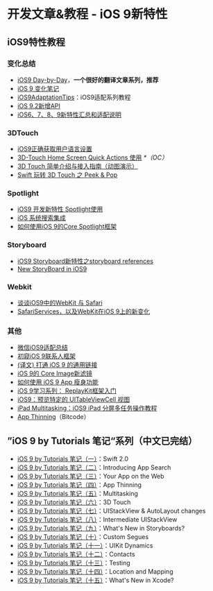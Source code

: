 # 开发文章&教程 - iOS 9新特性
## iOS9特性教程
### 变化总结
- [iOS9 Day-by-Day][1]，**一个很好的翻译文章系列，推荐**
- [iOS 9 变化笔记][2]
- [iOS9AdaptationTips][3]：iOS9适配系列教程
- [iOS 9.2新增API][4]
- [iOS6、7、8、9新特性汇总和适配说明][5]

### 3DTouch
- [iOS9正确获取用户语言设置][6]
- [3D-Touch Home Screen Quick Actions 使用][7] _\*（OC）_
- [3D Touch 简单介绍与接入指南（动图演示）][8]
- [Swift 玩转 3D Touch 之 Peek & Pop][9]

### Spotlight
- [iOS9 开发新特性 Spotlight使用][10]
- [iOS 系统搜索集成][11]
- [如何使用iOS 9的Core Spotlight框架][12]

### Storyboard
- [iOS9 Storyboard新特性之storyboard references][13]
- [New StoryBoard in iOS9][14]

### Webkit
- [谈谈iOS9中的WebKit 与 Safari][15]
- [SafariServices，以及WebKit在iOS 9上的新变化][16]

### 其他
- [微信iOS9适配总结][17]
- [初窥iOS 9联系人框架][18]
- [(译文) 打通 iOS 9 的通用链接][19]
- [iOS 9的 Core Image新滤镜][20]
- [如何使用 iOS 9 App 瘦身功能][21]
- [iOS 9学习系列： ReplayKit框架入门][22]
- [iOS9：预览特定的 UITableViewCell 视图][23]
- [iPad Multitasking：iOS9 iPad 分屏多任务操作教程][24]
- [App Thinning][25]（Bitcode）

## ”iOS 9 by Tutorials 笔记“系列（中文已完结）
- [iOS 9 by Tutorials 笔记（一）][26]：Swift 2.0
- [iOS 9 by Tutorials 笔记（二）][27]：Introducing App Search
- [iOS 9 by Tutorials 笔记（三）][28]：Your App on the Web
- [iOS 9 by Tutorials 笔记（四）][29]：App Thinning
- [iOS 9 by Tutorials 笔记（五）][30]：Multitasking
- [iOS 9 by Tutorials 笔记（六）][31]：3D Touch
- [iOS 9 by Tutorials 笔记（七）][32]：UIStackView & AutoLayout changes 
- [iOS 9 by Tutorials 笔记（八）][33]：Intermediate UIStackView
- [iOS 9 by Tutorials 笔记（九）][34]：What's New in Storyboards?
- [iOS 9 by Tutorials 笔记（十）][35]：Custom Segues
- [iOS 9 by Tutorials 笔记（十一）][36]：UIKit Dynamics
- [iOS 9 by Tutorials 笔记（十二）][37]：Contacts
- [iOS 9 by Tutorials 笔记（十三）][38]：Testing
- [iOS 9 by Tutorials 笔记（十四）][39]：Location and Mapping
- [iOS 9 by Tutorials 笔记（十五）][40]：What's New in Xcode?

[1]:	http://www.jianshu.com/p/3768b9c65974
[2]:	http://segmentfault.com/a/1190000003794595
[3]:	https://github.com/ChenYilong/iOS9AdaptationTips "iOS9AdaptationTips"
[4]:	http://www.cnblogs.com/salam/p/5146942.html "iOS 9.2新增API"
[5]:	http://www.jianshu.com/p/fe9b542392e4 "iOS6、7、8、9新特性汇总和适配说明"
[6]:	http://blog.yourtion.com/get-current-language-on-ios9.html
[7]:	http://www.cnblogs.com/wb145230/p/4936596.html "3D-Touch Home Screen Quick Actions 使用"
[8]:	http://www.jianshu.com/p/dd86f7ca3b8a "3D Touch 简单介绍与接入指南（动图演示）"
[9]:	http://www.cnblogs.com/Ray-liang/p/4983592.html "Swift 玩转 3D Touch 之 Peek & Pop"
[10]:	http://www.cnblogs.com/jgCho/p/4961435.html "iOS9 开发新特性 Spotlight使用"
[11]:	https://realm.io/cn/news/jack-nutting-search-api-ios/ "iOS 系统搜索集成"
[12]:	http://www.cocoachina.com/ios/20160128/15163.html
[13]:	http://www.lvesli.com/?p=356 "iOS9 Storyboard新特性之storyboard references"
[14]:	http://segmentfault.com/a/1190000003957293 "New StoryBoard in iOS9"
[15]:	http://www.cnblogs.com/Ray-liang/p/4961702.html "谈谈iOS9中的WebKit 与 Safari"
[16]:	http://www.hotobear.com/?p=1031 "SafariServices，以及WebKit在iOS 9上的新变化"
[17]:	http://mp.weixin.qq.com/s?__biz=MzAwNDY1ODY2OQ==&mid=400069917&idx=1&sn=ac651a2ba788980fb6730dc0c322293c&scene=0#rd
[18]:	http://www.cocoachina.com/ios/20151111/14077.html
[19]:	http://amonxu.com/2015/08/18/2015-08-18-Breaking-down-iOS9-Universal-Links/ "(译文) 打通 iOS 9 的通用链接"
[20]:	http://www.cocoachina.com/ios/20151118/14253.html
[21]:	http://swift.gg/2016/01/07/app-thinning-appcoda/ "如何使用 iOS 9 App 瘦身功能"
[22]:	http://www.cocoachina.com/ios/20160318/15716.html
[23]:	http://swift.gg/2016/04/12/peek-pop-view-inside-tableviewcell/ "iOS9：预览特定的 UITableViewCell 视图"
[24]:	http://segmentfault.com/a/1190000003794618 "iPad Multitasking：iOS9 iPad 分屏多任务操作教程"
[25]:	http://www.cnblogs.com/jvan/p/5473312.html "App Thinning"
[26]:	http://chengway.in/ios-9-by-tutorials-bi-ji/ "iOS 9 by Tutorials 笔记（一）"
[27]:	http://chengway.in/ios-9-by-tutorials-bi-ji-er/ "iOS 9 by Tutorials 笔记（二）"
[28]:	http://chengway.in/ios-9-by-tutorials-bi-ji-san/ "iOS 9 by Tutorials 笔记（三）"
[29]:	http://chengway.in/ios-9-by-tutorials-bi-ji-si/ "iOS 9 by Tutorials 笔记（四）"
[30]:	http://chengway.in/ios-9-by-tutorials-bi-ji-wu/ "iOS 9 by Tutorials 笔记（五）"
[31]:	http://chengway.in/ios-9-by-tutorials-bi-ji-liu/ "iOS 9 by Tutorials 笔记（六）"
[32]:	http://chengway.in/ios-9-by-tutorials-bi-ji-qi/ "iOS 9 by Tutorials 笔记（七）"
[33]:	http://chengway.in/ios-9-by-tutorials-bi-ji-ba/ "iOS 9 by Tutorials 笔记（八）"
[34]:	http://chengway.in/ios-9-by-tutorials-bi-ji-jiu/ "iOS 9 by Tutorials 笔记（九）"
[35]:	http://chengway.in/ios-9-by-tutorials-bi-ji-shi/ "iOS 9 by Tutorials 笔记（十）"
[36]:	http://chengway.in/ios-9-by-tutorials-bi-ji-shi-yi/ "iOS 9 by Tutorials 笔记（十一）"
[37]:	http://chengway.in/ios-9-by-tutorials-bi-ji-shi-er/ "iOS 9 by Tutorials 笔记（十二）"
[38]:	http://chengway.in/ios-9-by-tutorials-bi-ji-shi-san/ "iOS 9 by Tutorials 笔记（十三）"
[39]:	http://chengway.in/ios-9-by-tutorials-bi-ji-shi-si/ "iOS 9 by Tutorials 笔记（十四）"
[40]:	http://chengway.in/ios-9-by-tutorials-bi-ji-shi-wu/ "iOS 9 by Tutorials 笔记（十五）"